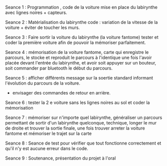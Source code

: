 Seance 1 : Programmation , code de la voiture 
mise en place du labirynthe avec lignes noires + capteurs.

Seance 2 : Matérialisation du labirynthe
code : variation de la vitesse de la voiture + éviter de toucher les murs.

Seance 3 : Faire sortir la voiture du labirynthe (la voiture fantome)
tester et coder la première voiture afin de pouvoir la mémoriser parfaitement.

Seance 4 : mémorisation de la voiture fantome, carte qui enregistre le parcours,
le stocke et reproduit le parcours à l'identique une fois l'avoir placée devant l'entrée du labirynthe,
et avoir soit appuyer sur un bouteur, soit commander par bluetooth le début du parcours.

Seance 5 : afficher différents message sur la soertie standard informant l'évolution du parcours de la voiture.
+ envisager des commandes de retour en arrière.

Seance 6 : tester la 2 e voiture sans les lignes noires au sol et coder la mémorisation

Seance 7 : mémoriser sur n'importe quel labirynthe, généraliser un parcours permettant de sortir d'un labirynthe quelconque,
 technique, longer le mur de droite et trouver la sortie finale, une fois trouver arreter la voiture fantome et mémoriser le
 trajet sur la carte

Seance 8 : Seance de test pour vérifier que tout fonctionne correctement et qu'il n'y est aucune erreur dans le code.

Seance 9 : Soutenance, présentation du projet à l'oral
